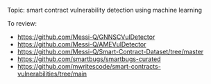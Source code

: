 Topic: smart contract vulnerability detection using machine learning

To review: 
* https://github.com/Messi-Q/GNNSCVulDetector
* https://github.com/Messi-Q/AMEVulDetector
* https://github.com/Messi-Q/Smart-Contract-Dataset/tree/master
* https://github.com/smartbugs/smartbugs-curated
* https://github.com/mwritescode/smart-contracts-vulnerabilities/tree/main
